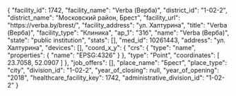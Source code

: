 {
    "facility_id": 1742,
    "facility_name": "Verba (Верба)",
    "district_id": "1-02-2",
    "district_name": "Московский район, Брест",
    "facility_url": "https:\/\/verba.by\/brest\/",
    "facility_address": "ул. Халтурина",
    "title": "Verba (Верба)",
    "facility_type": "Клиника",
    "ap_1": "31б",
    "name": "Verba (Верба)",
    "state": "public institution",
    "stats": [],
    "med_id": 10261443,
    "address": "ул. Халтурина",
    "devices": [],
    "coord_x_y": {
        "crs": {
            "type": "name",
            "properties": {
                "name": "EPSG:4326"
            }
        },
        "type": "Point",
        "coordinates": [
            23.7058,
            52.0907
        ]
    },
    "job_offers": [],
    "place_name": "Брест",
    "place_type": "city",
    "division_id": "1-02-2",
    "year_of_closing": null,
    "year_of_opening": "2018",
    "healthcare_facility_key": 1742,
    "administrative_division_id": "1-02-2"
}